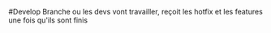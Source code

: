 #Develop
Branche ou les devs vont travailler, reçoit les hotfix et les features une fois qu'ils sont finis
